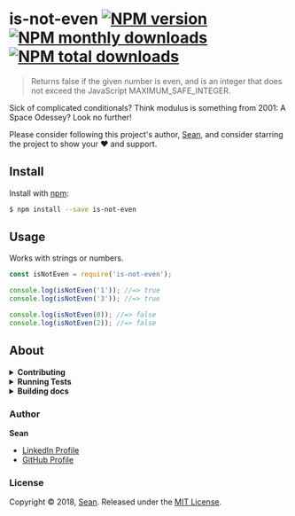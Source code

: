 # is-not-even [![NPM version](https://img.shields.io/npm/v/is-not-even.svg?style=flat)](https://www.npmjs.com/package/is-not-even) [![NPM monthly downloads](https://img.shields.io/npm/dm/is-not-even.svg?style=flat)](https://npmjs.org/package/is-not-even) [![NPM total downloads](https://img.shields.io/npm/dt/is-not-even.svg?style=flat)](https://npmjs.org/package/is-not-even)

> Returns false if the given number is even, and is an integer that does not exceed the JavaScript MAXIMUM_SAFE_INTEGER.

Sick of complicated conditionals? Think modulus is something from 2001: A Space Odessey? Look no further!

Please consider following this project's author, [Sean](https://github.com/scdales), and consider starring the project to show your :heart: and support.

## Install

Install with [npm](https://www.npmjs.com/):

```sh
$ npm install --save is-not-even
```

## Usage

Works with strings or numbers.

```js
const isNotEven = require('is-not-even');

console.log(isNotEven('1')); //=> true
console.log(isNotEven('3')); //=> true

console.log(isNotEven(0)); //=> false
console.log(isNotEven(2)); //=> false
```

## About

<details>
<summary><strong>Contributing</strong></summary>

Pull requests and stars are always welcome. For bugs and feature requests, [please create an issue](../../issues/new).

</details>

<details>
<summary><strong>Running Tests</strong></summary>

Running and reviewing unit tests is a great way to get familiarized with a library and its API. You can install dependencies and run tests with the following command:

```sh
$ npm install && npm test
```

</details>

<details>
<summary><strong>Building docs</strong></summary>

_(This project's readme.md is generated by [verb](https://github.com/verbose/verb-generate-readme), please don't edit the readme directly. Any changes to the readme must be made in the [.verb.md](.verb.md) readme template.)_

To generate the readme, run the following command:

```sh
$ npm install -g verbose/verb#dev verb-generate-readme && verb
```

</details>

### Author

**Sean**

* [LinkedIn Profile](https://linkedin.com/in/sean-daley-41120498)
* [GitHub Profile](https://github.com/scdales)

### License

Copyright © 2018, [Sean](https://github.com/scdales).
Released under the [MIT License](LICENSE).
